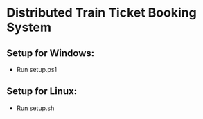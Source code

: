 # Distributed Train Ticket Booking System

## Setup for Windows:
- Run setup.ps1
## Setup for Linux:
- Run setup.sh